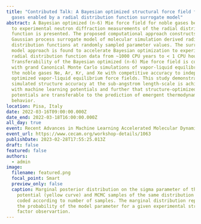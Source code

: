 ```yaml
---
title: "Contributed Talk: A Bayesian optimized structural force field for noble
  gases enabled by a radial distribution function surrogate model"
abstract: A Bayesian optimized (n-6) Mie force field for noble gases benchmarked
  to experimental neutron diffraction measurements of the radial distribution
  function is presented. The proposed computational approach constructs a
  Gaussian process surrogate model of molecular simulation derived radial
  distribution functions at randomly sampled parameter values. The surrogate
  model approach is found to accelerate Bayesian optimization to experimental
  radial distribution function data from ~1000 CPU years to < 1 CPU hour.
  Transferability of the Bayesian optimized (n-6) Mie force field is confirmed
  with grand Canonical Monte Carlo simulations of vapor-liquid equilibrium in
  the noble gases Ne, Ar, Kr, and Xe with competitive accuracy to independently
  optimized vapor-liquid equilibrium force fields. This study demonstrates that
  simulated structure accuracy at the sub-angstrom length-scale is achievable
  with machine learning potentials and further that structure-optimized
  potentials are transferable to the prediction of emergent thermodynamic
  behavior.
location: Pisa, Italy
date: 2022-03-16T09:00:00.000Z
date_end: 2022-03-18T16:00:00.000Z
all_day: true
event: Recent Advances in Machine Learning Accelerated Molecular Dynamics
event_url: https://www.cecam.org/workshop-details/1063
publishDate: 2023-02-28T17:55:25.013Z
draft: false
featured: false
authors:
  - admin
image:
  filename: featured.png
  focal_point: Smart
  preview_only: false
  caption: Marginal posterior distribution on the sigma parameter of the (n-6) Mie
    potential (yellow curve) and MCMC samples of the same distribution color
    coded according to number of samples. The marginal distribution represents
    the probability of the model parameter for a given experimental structure
    factor observartion.
---
```

